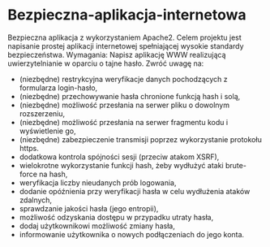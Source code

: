 # Bezpieczna-aplikacja-internetowa
Bezpieczna aplikacja z wykorzystaniem Apache2.
Celem projektu jest napisanie prostej aplikacji internetowej spełniającej wysokie standardy bezpieczeństwa.
Wymagania:
Napisz aplikację WWW realizującą uwierzytelnianie w oparciu o tajne hasło. Zwróć uwagę na:
- (niezbędne) restrykcyjna weryfikacje danych pochodzących z formularza login-hasło,
- (niezbędne) przechowywanie hasła chronione funkcją hash i solą,
- (niezbędne) możliwość przesłania na serwer pliku o dowolnym rozszerzeniu,
- (niezbędne) możliwość przesłania na serwer fragmentu kodu i wyświetlenie go,
- (niezbędne) zabezpieczenie transmisji poprzez wykorzystanie protokołu https.
- dodatkowa kontrola spójności sesji (przeciw atakom XSRF),
- wielokrotne wykorzystanie funkcji hash, żeby wydłużyć ataki brute-force na hash,
- weryfikacja liczby nieudanych prób logowania,
- dodanie opóźnienia przy weryfikacji hasła w celu wydłużenia ataków zdalnych,
- sprawdzanie jakości hasła (jego entropii),
- możliwość odzyskania dostępu w przypadku utraty hasła,
- dodaj użytkownikowi możliwość zmiany hasła,
- informowanie użytkownika o nowych podłączeniach do jego konta.
